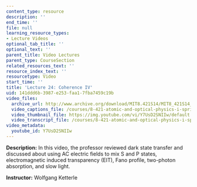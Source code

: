 ```yaml
---
content_type: resource
description: ''
end_time: ''
file: null
learning_resource_types:
- Lecture Videos
optional_tab_title: ''
optional_text: ''
parent_title: Video Lectures
parent_type: CourseSection
related_resources_text: ''
resource_index_text: ''
resourcetype: Video
start_time: ''
title: 'Lecture 24: Coherence IV'
uid: 141ddd6b-3987-e253-faa1-7fba7459c19b
video_files:
  archive_url: http://www.archive.org/download/MIT8.421S14/MIT8_421S14_lec24_300k.mp4
  video_captions_file: /courses/8-421-atomic-and-optical-physics-i-spring-2014/eec61e9033095d2d9528b0e8f706ad3f_Y7UsD2SNIIw.vtt
  video_thumbnail_file: https://img.youtube.com/vi/Y7UsD2SNIIw/default.jpg
  video_transcript_file: /courses/8-421-atomic-and-optical-physics-i-spring-2014/ff57797c2f9297a0bc9c34bbc8a69539_Y7UsD2SNIIw.pdf
video_metadata:
  youtube_id: Y7UsD2SNIIw
---
```


**Description:** In this video, the professor reviewed dark state transfer and discussed about using AC electric fields to mix S and P states, electromagnetic induced transparency (EIT), Fano profile, two-photon absorption, and slow light.

**Instructor:** Wolfgang Ketterle